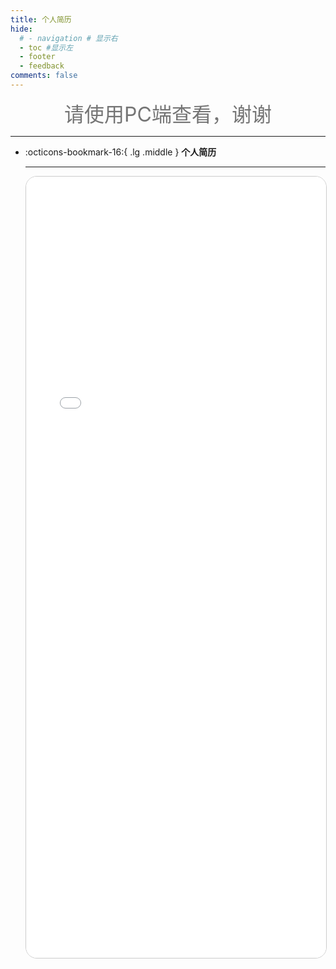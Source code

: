 ```yaml
---
title: 个人简历
hide:
  # - navigation # 显示右
  - toc #显示左
  - footer
  - feedback
comments: false
---
```

<!-- <div class="grid cards" markdown>

-   :octicons-bookmark-16:{ .lg .middle } __个人简历__

    ---

    - [个人简历](https://lightpdf.cn/docs/1cpgobc){target=“_blank”}

</div> -->

 
<center><font  color= #757575 size=6 >请使用PC端查看，谢谢</font></center>  

---

<div class="grid cards" markdown>

-   :octicons-bookmark-16:{ .lg .middle } __个人简历__

    ---

    <iframe src="../个人简历.pdf" width="100%" height="1250px" style="border: 1.5px solid #ccc; overflow: auto; border-radius: 18px; background: #fff;"></iframe>

</div>
